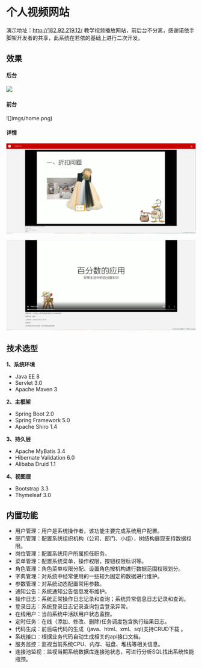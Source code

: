 # 个人视频网站
演示地址：http://182.92.219.12/
教学视频播放网站，前后台不分离，感谢诺依手脚架开发者的共享，此系统在若依的基础上进行二次开发。

## 效果

#### 后台

![](imgs/houtai.png)

#### 前台

![]imgs/home.png)

#### 详情

![](imgs/play.png)

![](imgs/play2.png)



## 技术选型

**1、系统环境**

- Java EE 8
- Servlet 3.0
- Apache Maven 3

**2、主框架**

- Spring Boot 2.0
- Spring Framework 5.0
- Apache Shiro 1.4

**3、持久层**

- Apache MyBatis 3.4
- Hibernate Validation 6.0
- Alibaba Druid 1.1

**4、视图层**

- Bootstrap 3.3
- Thymeleaf 3.0

## 内置功能

- 用户管理：用户是系统操作者，该功能主要完成系统用户配置。
- 部门管理：配置系统组织机构（公司、部门、小组），树结构展现支持数据权限。
- 岗位管理：配置系统用户所属担任职务。
- 菜单管理：配置系统菜单，操作权限，按钮权限标识等。
- 角色管理：角色菜单权限分配、设置角色按机构进行数据范围权限划分。
- 字典管理：对系统中经常使用的一些较为固定的数据进行维护。
- 参数管理：对系统动态配置常用参数。
- 通知公告：系统通知公告信息发布维护。
- 操作日志：系统正常操作日志记录和查询；系统异常信息日志记录和查询。
- 登录日志：系统登录日志记录查询包含登录异常。
- 在线用户：当前系统中活跃用户状态监控。
- 定时任务：在线（添加、修改、删除)任务调度包含执行结果日志。
- 代码生成：前后端代码的生成（java、html、xml、sql)支持CRUD下载 。
- 系统接口：根据业务代码自动生成相关的api接口文档。
- 服务监控：监视当前系统CPU、内存、磁盘、堆栈等相关信息。
- 连接池监视：监视当期系统数据库连接池状态，可进行分析SQL找出系统性能瓶颈。
